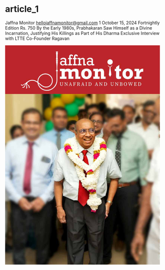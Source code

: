 # article_1

Jaffna Monitor
hellojaffnamonitor@gmail.com
1
October 15, 2024
Fortnightly Edition
Rs. 750
By the Early 1980s, 
Prabhakaran  Saw Himself as 
a Divine Incarnation, Justifying His 
Killings as Part of His Dharma
Exclusive Interview with LTTE Co-Founder Ragavan

![p001_i1.jpg](images_out/001_article_1/p001_i1.jpg)

